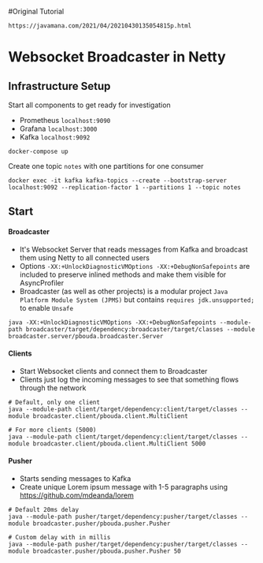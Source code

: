 #Original Tutorial
```
https://javamana.com/2021/04/20210430135054815p.html
```
# Websocket Broadcaster in Netty

## Infrastructure Setup

Start all components to get ready for investigation
- Prometheus `localhost:9090`
- Grafana `localhost:3000`
- Kafka `localhost:9092`

```
docker-compose up
```

Create one topic `notes` with one partitions for one consumer

```
docker exec -it kafka kafka-topics --create --bootstrap-server localhost:9092 --replication-factor 1 --partitions 1 --topic notes
```

## Start

#### Broadcaster

- It's Websocket Server that reads messages from Kafka and broadcast them using Netty to all connected users
- Options `-XX:+UnlockDiagnosticVMOptions -XX:+DebugNonSafepoints` are included to preserve inlined methods and make them visible for AsyncProfiler
- Broadcaster (as well as other projects) is a modular project `Java Platform Module System (JPMS)` but contains `requires jdk.unsupported;` to enable `Unsafe`

```
java -XX:+UnlockDiagnosticVMOptions -XX:+DebugNonSafepoints --module-path broadcaster/target/dependency:broadcaster/target/classes --module broadcaster.server/pbouda.broadcaster.Server
```

#### Clients

- Start Websocket clients and connect them to Broadcaster
- Clients just log the incoming messages to see that something flows through the network

```
# Default, only one client
java --module-path client/target/dependency:client/target/classes --module broadcaster.client/pbouda.client.MultiClient

# For more clients (5000)
java --module-path client/target/dependency:client/target/classes --module broadcaster.client/pbouda.client.MultiClient 5000
```

#### Pusher

- Starts sending messages to Kafka
- Create unique Lorem ipsum message with 1-5 paragraphs using https://github.com/mdeanda/lorem

```
# Default 20ms delay
java --module-path pusher/target/dependency:pusher/target/classes --module broadcaster.pusher/pbouda.pusher.Pusher

# Custom delay with in millis
java --module-path pusher/target/dependency:pusher/target/classes --module broadcaster.pusher/pbouda.pusher.Pusher 50
```

